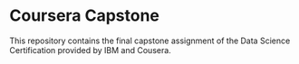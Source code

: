 # Coursera Capstone
This repository contains the final capstone assignment of the Data Science Certification provided by IBM and Cousera.
 
